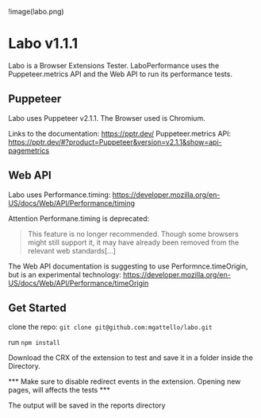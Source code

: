 !image(labo.png)

# Labo v1.1.1

Labo is a Browser Extensions Tester. LaboPerformance uses the Puppeteer.metrics API and the Web API to run its performance tests.

## Puppeteer

Labo uses Puppeteer v2.1.1. The Browser used is Chromium.

Links to the documentation: https://pptr.dev/
Puppeteer.metrics API: https://pptr.dev/#?product=Puppeteer&version=v2.1.1&show=api-pagemetrics

## Web API

Labo uses Performance.timing: https://developer.mozilla.org/en-US/docs/Web/API/Performance/timing

Attention Performane.timing is deprecated:

> This feature is no longer recommended. Though some browsers might still support it, it may have already been removed from the relevant web standards[...]

The Web API documentation is suggesting to use Performnce.timeOrigin, but is an experimental technology: https://developer.mozilla.org/en-US/docs/Web/API/Performance/timeOrigin

## Get Started

clone the repo: `git clone git@github.com:mgattello/labo.git`

run `npm install`

Download the CRX of the extension to test and save it in a folder inside the Directory.

*** Make sure to disable redirect events in the extension. Opening new pages, will affects the tests ***

The output will be saved in the reports directory







